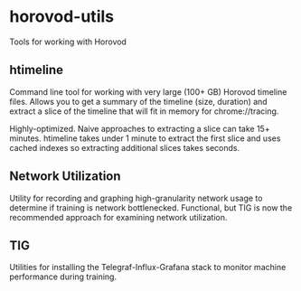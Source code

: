 # horovod-utils

Tools for working with Horovod

## htimeline

Command line tool for working with very large (100+ GB) Horovod timeline files. Allows you to get a summary of the timeline (size, duration) and extract a slice of the timeline that will fit in memory for chrome://tracing. 

Highly-optimized. Naive approaches to extracting a slice can take 15+ minutes. htimeline takes under 1 minute to extract the first slice and uses cached indexes so extracting additional slices takes seconds.

## Network Utilization

Utility for recording and graphing high-granularity network usage to determine if training is network bottlenecked. Functional, but TIG is now the recommended approach for examining network utilization.

## TIG

Utilities for installing the Telegraf-Influx-Grafana stack to monitor machine performance during training. 
